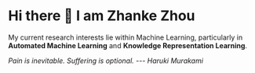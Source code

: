 # Hi there 👋 I am Zhanke Zhou

<!-- ## Biography -->

<!-- I am a fourth-year bachelor candidate in the School of Electronic Information and Communications, Huazhong University of Science and Technology (HUST).  -->

<!-- Now I work as the Artificial Intelligence Group member of Dian Group (ID: 640), advised by [Yayu Gao](http://122.205.5.5:8084/~yayugao/) , [Chengwei Zhang](http://122.205.5.5:8084/~zhangcw/), and [Xiaojun Hei](http://122.205.5.5:8084/~heixj/). -->

My current research interests lie within Machine Learning, particularly in **Automated Machine Learning** and **Knowledge Representation Learning**. 

<!-- I am also involved in Computer Vision as well as Reinforcement Learning and their application in real world. -->

<!-- For more information, visit my [personal website](https://andrewzhou924.github.io/). -->


<!-- ![Anurag's github stats](https://github-readme-stats.vercel.app/api?username=AndrewZhou924&count_private=true&show_icons=true&theme=radical) -->


<!-- [![Top Langs](https://github-readme-stats.vercel.app/api/top-langs/?username=AndrewZhou924&hide=css,html&layout=compact&theme=radical)](https://github.com/anuraghazra/github-readme-stats) -->

*Pain is inevitable. Suffering is optional. --- Haruki Murakami*
